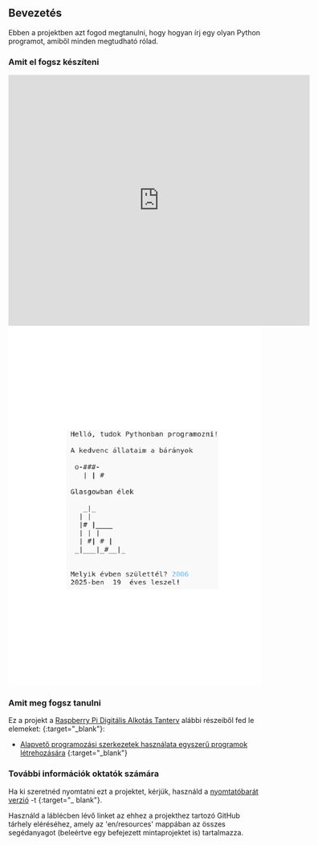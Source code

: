 ## Bevezetés

Ebben a projektben azt fogod megtanulni, hogy hogyan írj egy olyan Python programot, amiből minden megtudható rólad.

### Amit el fogsz készíteni

<div class="trinket">
  <iframe src="https://trinket.io/embed/python/a1f663ae0d?outputOnly=true&start=result" width="600" height="500" frameborder="0" marginwidth="0" marginheight="0" allowfullscreen>
  </iframe>
  <img src="images/me-final.png">
</div>

### Amit meg fogsz tanulni

Ez a projekt a [Raspberry Pi Digitális Alkotás Tanterv](http://rpf.io/curriculum) alábbi részeiből fed le elemeket: {:target="_blank"}:

+ [Alapvető programozási szerkezetek használata egyszerű programok létrehozására](https://www.raspberrypi.org/curriculum/programming/creator) {:target="_blank"}

### További információk oktatók számára

Ha ki szeretnéd nyomtatni ezt a projektet, kérjük, használd a [nyomtatóbarát verzió](https://projects.raspberrypi.org/en/projects/about-me/print) -t {:target="_ blank"}.

Használd a láblécben lévő linket az ehhez a projekthez tartozó GitHub tárhely eléréséhez, amely az 'en/resources' mappában az összes segédanyagot (beleértve egy befejezett mintaprojektet is) tartalmazza.
